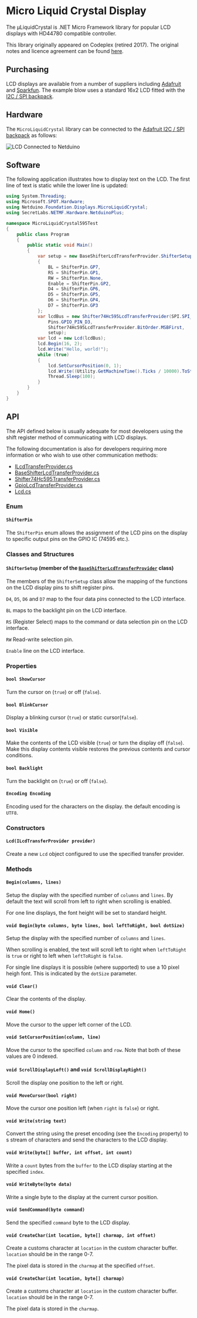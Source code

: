 # Micro Liquid Crystal Display

The μLiquidCrystal is .NET Micro Framework library for popular LCD displays with HD44780 compatible controller.

This library originally appeared on Codeplex (retired 2017).  The original notes and licence agreement can be found [here](licence.md).

## Purchasing

LCD displays are available from a number of suppliers including [Adafruit](https://www.adafruit.com) and [Sparkfun](https://www.sparkfun.com).  The example blow uses a standard 16x2 LCD fitted with the [I2C / SPI backpack](https://www.adafruit.com/product/292).

## Hardware

The `MicroLiquidCrystal` library can be connected to the [Adafruit I2C / SPI backpack](https://www.adafruit.com/product/292) as follows:

![LCD Connected to Netduino](MicroLiquidCrystalBackpack.png)

## Software

The following application illustrates how to display text on the LCD.  The first line of text is static while the lower line is updated:

```csharp
using System.Threading;
using Microsoft.SPOT.Hardware;
using Netduino.Foundation.Displays.MicroLiquidCrystal;
using SecretLabs.NETMF.Hardware.NetduinoPlus;

namespace MicroLiquidCrystal595Test
{
    public class Program
    {
        public static void Main()
        {
            var setup = new BaseShifterLcdTransferProvider.ShifterSetup
            {
                BL = ShifterPin.GP7,
                RS = ShifterPin.GP1,
                RW = ShifterPin.None,
                Enable = ShifterPin.GP2,
                D4 = ShifterPin.GP6,
                D5 = ShifterPin.GP5,
                D6 = ShifterPin.GP4,
                D7 = ShifterPin.GP3
            };
            var lcdBus = new Shifter74Hc595LcdTransferProvider(SPI.SPI_module.SPI1,
                Pins.GPIO_PIN_D3,
                Shifter74Hc595LcdTransferProvider.BitOrder.MSBFirst,
                setup);
            var lcd = new Lcd(lcdBus);
            lcd.Begin(16, 2);
            lcd.Write("Hello, world!");
            while (true)
            {
                lcd.SetCursorPosition(0, 1);
                lcd.Write((Utility.GetMachineTime().Ticks / 10000).ToString());
                Thread.Sleep(100);
            }
        }
    }
}
```

## API

The API defined below is usually adequate for most developers using the shift register method of communicating with LCD displays.

The following documentation is also for developers requiring more information or who wish to use other communication methods:

* [ILcdTransferProvider.cs](ILcdTransferProvider.md)
* [BaseShifterLcdTransferProvider.cs](BaseShifterLcdTransferProvider.md)
* [Shifter74Hc595TransferProvider.cs](Shifter74Hc595LcdTransferProvider.md)
* [GpioLcdTransferProvider.cs](GpioLcdTransferProvider.md)
* [Lcd.cs](Lcd.md)

### Enum

#### `ShifterPin`

The `ShifterPin` enum allows the assignment of the LCD pins on the display to specific output pins on the GPIO IC (74595 etc.).

### Classes and Structures

#### `ShifterSetup` (member of the [`BaseShifterLcdTransferProvider`](BaseShifterLcdTransferProvider.md) class)

The members of the `ShifterSetup` class allow the mapping of the functions on the LCD display pins to shift register pins.

`D4`, `D5`, `D6` and `D7` map to the four data pins connected to the LCD interface.

`BL` maps to the backlight pin on the LCD interface.

`RS` (Register Select) maps to the command or data selection pin on the LCD interface.

`RW` Read-write selection pin.

`Enable` line on the LCD interface.

### Properties

#### `bool ShowCursor`

Turn the cursor on (`true`) or off (`false`).

#### `bool BlinkCursor`

Display a blinking cursor (`true`) or static cursor(`false`).

#### `bool Visible`

Make the contents of the LCD visible (`true`) or turn the display off (`false`).  Make this display contents visible restores the previous contents and cursor conditions.

#### `bool Backlight`

Turn the backlight on (`true`) or off (`false`).

#### `Encoding Encoding`

Encoding used for the characters on the display.  the default encoding is `UTF8`.

### Constructors

#### `Lcd(ILcdTransferProvider provider)`

Create a new `Lcd` object configured to use the specified transfer provider.

### Methods

#### `Begin(columns, lines)`

Setup the display with the specified number of `columns` and `lines`.  By default the text will scroll from left to right when scrolling is enabled.

For one line displays, the font height will be set to standard height.

#### `void Begin(byte columns, byte lines, bool leftToRight, bool dotSize)`

Setup the display with the specified number of `columns` and `lines`.

When scrolling is enabled, the text will scroll left to right when `leftToRight` is `true` or right to left when `leftToRight` is `false`.

For single line displays it is possible (where supported) to use a 10 pixel heigh font.  This is indicated by the `dotSize` parameter.

#### `void Clear()`

Clear the contents of the display.

#### `void Home()`

Move the cursor to the upper left corner of the LCD.

#### `void SetCursorPosition(column, line)`

Move the cursor to the specified `column` and `row`.  Note that both of these values are 0 indexed.

#### `void ScrollDisplayLeft()` and `void ScrollDisplayRight()`

Scroll the display one position to the left or right.

#### `void MoveCursor(bool right)`

Move the cursor one position left (when `right` is `false`) or right.

#### `void Write(string text)`

Convert the string using the preset encoding (see the `Encoding` property) to s stream of characters and send the characters to the LCD display.

#### `void Write(byte[] buffer, int offset, int count)`

Write a `count` bytes from the `buffer` to the LCD display starting at the specified `index`.

#### `void WriteByte(byte data)`

Write a single byte to the display at the current cursor position.

#### `void SendCommand(byte command)`

Send the specified `command` byte to the LCD display.

#### `void CreateChar(int location, byte[] charmap, int offset)`

Create a customs character at `location` in the custom character buffer.  `location` should be in the range 0-7.

The pixel data is stored in the `charmap` at the specified `offset`.

#### `void CreateChar(int location, byte[] charmap)`

Create a customs character at `location` in the custom character buffer.  `location` should be in the range 0-7.

The pixel data is stored in the `charmap`.